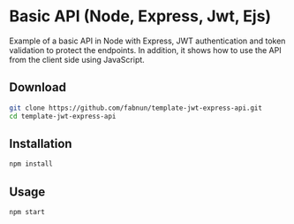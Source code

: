 # Basic API (Node, Express, Jwt, Ejs)

Example of a basic API in Node with Express, JWT authentication and token validation to protect the endpoints. In addition, it shows how to use the API from the client side using JavaScript.

## Download

```bash
git clone https://github.com/fabnun/template-jwt-express-api.git
cd template-jwt-express-api
```

## Installation

```bash
npm install
```

## Usage

```bash
npm start
```
